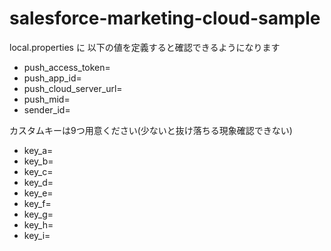 # salesforce-marketing-cloud-sample

local.properties に 以下の値を定義すると確認できるようになります

* push_access_token=
* push_app_id=
* push_cloud_server_url=
* push_mid=
* sender_id=

カスタムキーは9つ用意ください(少ないと抜け落ちる現象確認できない)
* key_a=
* key_b=
* key_c=
* key_d=
* key_e=
* key_f=
* key_g=
* key_h=
* key_i=
